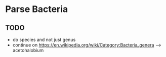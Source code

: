 # Parse Bacteria


## TODO

- do species and not just genus
- continue on https://en.wikipedia.org/wiki/Category:Bacteria_genera --> acetohalobium